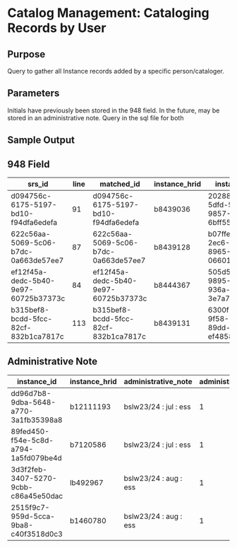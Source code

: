 # Catalog Management: Cataloging Records by User 

## Purpose
Query to gather all Instance records added by a specific person/cataloger.
## Parameters
Initials have previously been stored in the 948 field. In the future, may be stored in an administrative note. Query in the sql file for both
## Sample Output
## 948 Field
| srs_id                               | line | matched_id                           | instance_hrid | instance_id                          | field | ind1 | ind2 | ord | sf | content |
|--------------------------------------|------|--------------------------------------|---------------|--------------------------------------|-------|------|------|-----|----|---------|
| d094756c-6175-5197-bd10-f94dfa6edefa | 91   | d094756c-6175-5197-bd10-f94dfa6edefa | b8439036      | 20288bbc-5dfd-5828-9857-6bff554cb76f | 948   |      |      | 1   | a  | ess     |
| 622c56aa-5069-5c06-b7dc-0a663de57ee7 | 87   | 622c56aa-5069-5c06-b7dc-0a663de57ee7 | b8439128      | b07ffe1d-2ec6-53bb-8965-06601702ea86 | 948   |      |      | 1   | a  | ess     |
| ef12f45a-dedc-5b40-9e97-60725b37373c | 84   | ef12f45a-dedc-5b40-9e97-60725b37373c | b8444367      | 505d5c46-9895-50bf-936a-3e7a7a4396a1 | 948   |      |      | 1   | a  | ess     |
| b315bef8-bcdd-5fcc-82cf-832b1ca7817c | 113  | b315bef8-bcdd-5fcc-82cf-832b1ca7817c | b8439131      | 6300f1a2-9f58-54db-89dd-ef48582950f8 | 948   |      |      | 1   | a  | ess     |
## Administrative Note
| instance_id                          | instance_hrid | administrative_note   | administrative_note_ordinality |
|--------------------------------------|---------------|-----------------------|--------------------------------|
| dd96d7b8-9dba-5648-a770-3a1fb35398a8 | b12111193     | bslw23/24 : jul : ess | 1                              |
| 89fed450-f54e-5c8d-a794-1a5fd079be4d | b7120586      | bslw23/24 : jul : ess | 1                              |
| 3d3f2feb-3407-5270-9cbb-c86a45e50dac | lb492967      | bslw23/24 : aug : ess | 1                              |
| 2515f9c7-959d-5cca-9ba8-c40f3518d0c3 | b1460780      | bslw23/24 : aug : ess | 1                              |
